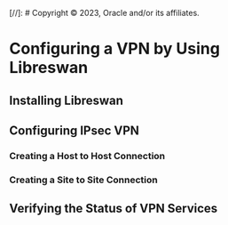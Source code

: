 [//]: # Copyright © 2023, Oracle and/or its affiliates.

# Configuring a VPN by Using Libreswan

## Installing Libreswan

## Configuring IPsec VPN

### Creating a Host to Host Connection

### Creating a Site to Site Connection

## Verifying the Status of VPN Services

